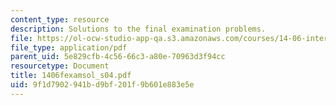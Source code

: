 ```yaml
---
content_type: resource
description: Solutions to the final examination problems.
file: https://ol-ocw-studio-app-qa.s3.amazonaws.com/courses/14-06-intermediate-macroeconomic-theory-spring-2004/9f1d7902941bd9bf201f9b601e883e5e_1406fexamsol_s04.pdf
file_type: application/pdf
parent_uid: 5e829cfb-4c56-66c3-a80e-70963d3f94cc
resourcetype: Document
title: 1406fexamsol_s04.pdf
uid: 9f1d7902-941b-d9bf-201f-9b601e883e5e
---
```

